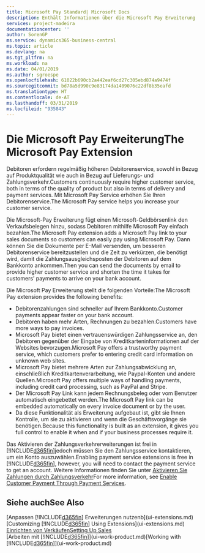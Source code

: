 ```yaml
---
title: Microsoft Pay Standard| Microsoft Docs
description: Enthält Informationen über die Microsoft Pay Erweiterung
services: project-madeira
documentationcenter: ''
author: SorenGP
ms.service: dynamics365-business-central
ms.topic: article
ms.devlang: na
ms.tgt_pltfrm: na
ms.workload: na
ms.date: 04/01/2019
ms.author: sgroespe
ms.openlocfilehash: 61022b690cb2a442eaf6cd27c305ebd874a9474f
ms.sourcegitcommit: bd78a5d990c9e83174da1409076c22df8b35eafd
ms.translationtype: HT
ms.contentlocale: de-AT
ms.lasthandoff: 03/31/2019
ms.locfileid: "935843"
---
```

# <a name="the-microsoft-pay-extension"></a><span data-ttu-id="85e5e-103">Die Microsoft Pay Erweiterung</span><span class="sxs-lookup"><span data-stu-id="85e5e-103">The Microsoft Pay Extension</span></span>
<span data-ttu-id="85e5e-104">Debitoren erfordern regelmäßig höheren Debitorenservice, sowohl in Bezug auf Produktqualität wie auch in Bezug auf Lieferungs- und Zahlungsverkehr.</span><span class="sxs-lookup"><span data-stu-id="85e5e-104">Customers continuously require higher customer service, both in terms of the quality of product but also in terms of delivery and payment services.</span></span> <span data-ttu-id="85e5e-105">Mit Microsoft Pay Service erhöhen Sie Ihren Debitorenservice.</span><span class="sxs-lookup"><span data-stu-id="85e5e-105">The Microsoft Pay service helps you increase your customer service.</span></span>

<span data-ttu-id="85e5e-106">Die Microsoft-Pay Erweiterung fügt einen Microsoft-Geldbörsenlink den Verkaufsbelegen hinzu, sodass Debitoren mithilfe Microsoft Pay einfach bezahlen.</span><span class="sxs-lookup"><span data-stu-id="85e5e-106">The Microsoft Pay extension adds a Microsoft Pay link to your sales documents so customers can easily pay using Microsoft Pay.</span></span> <span data-ttu-id="85e5e-107">Dann können Sie die Dokumente per E-Mail versenden, um besseren Debitorenservice bereitzustellen und die Zeit zu verkürzen, die benötigt wird, damit die Zahlungsausgleichsposten der Debitoren auf dem Bankkonto ankommen.</span><span class="sxs-lookup"><span data-stu-id="85e5e-107">Then you can send the documents by email to provide higher customer service and shorten the time it takes for customers’ payments to arrive on your bank account.</span></span>

<span data-ttu-id="85e5e-108">Die Microsoft Pay Erweiterung stellt die folgenden Vorteile:</span><span class="sxs-lookup"><span data-stu-id="85e5e-108">The Microsoft Pay extension provides the following benefits:</span></span>
- <span data-ttu-id="85e5e-109">Debitorenzahlungen sind schneller auf Ihrem Bankkonto.</span><span class="sxs-lookup"><span data-stu-id="85e5e-109">Customer payments appear faster on your bank account.</span></span>
- <span data-ttu-id="85e5e-110">Debitoren haben mehr Arten, Rechnungen zu bezahlen.</span><span class="sxs-lookup"><span data-stu-id="85e5e-110">Customers have more ways to pay invoices.</span></span>
- <span data-ttu-id="85e5e-111">Microsoft Pay bietet einen vertrauenswürdigen Zahlungsservice an, den Debitoren gegenüber der Eingabe von Kreditkarteninformationen auf der Websites bevorzugen.</span><span class="sxs-lookup"><span data-stu-id="85e5e-111">Microsoft Pay offers a trustworthy payment service, which customers prefer to entering credit card information on unknown web sites.</span></span>
- <span data-ttu-id="85e5e-112">Microsoft Pay bietet mehrere Arten zur Zahlungsabwicklung an, einschließlich Kreditkartenverarbeitung, wie Paypal-Konten und andere Quellen.</span><span class="sxs-lookup"><span data-stu-id="85e5e-112">Microsoft Pay offers multiple ways of handling payments, including credit card processing, such as PayPal and Stripe.</span></span>
- <span data-ttu-id="85e5e-113">Der Microsoft Pay Link kann jedem Rechnungsbeleg oder vom Benutzer automatisch eingebettet werden.</span><span class="sxs-lookup"><span data-stu-id="85e5e-113">The Microsoft Pay link can be embedded automatically on every invoice document or by the user.</span></span>
- <span data-ttu-id="85e5e-114">Da diese Funktionalität als Erweiterung aufgebaut ist, gibt sie Ihnen Kontrolle, um sie zu aktivieren und wenn die Geschäftsvorgänge sie benötigen.</span><span class="sxs-lookup"><span data-stu-id="85e5e-114">Because this functionality is built as an extension, it gives you full control to enable it when and if your business processes require it.</span></span>

<span data-ttu-id="85e5e-115">Das Aktivieren der Zahlungsverkehrerweiterungen ist frei in [!INCLUDE[d365fin](includes/d365fin_md.md)]jedoch müssen Sie den Zahlungsservice kontaktieren, um ein Konto auszuwählen.</span><span class="sxs-lookup"><span data-stu-id="85e5e-115">Enabling payment service extensions is free in [!INCLUDE[d365fin](includes/d365fin_md.md)], however, you will need to contact the payment service to get an account.</span></span> <span data-ttu-id="85e5e-116">Weitere Informationen finden Sie unter [Aktivieren Sie Zahlungen durch Zahlungsverkehr](sales-how-enable-payment-service-extensions.md)</span><span class="sxs-lookup"><span data-stu-id="85e5e-116">For more information, see [Enable Customer Payment Through Payment Services](sales-how-enable-payment-service-extensions.md).</span></span>

## <a name="see-also"></a><span data-ttu-id="85e5e-117">Siehe auch</span><span class="sxs-lookup"><span data-stu-id="85e5e-117">See Also</span></span>
<span data-ttu-id="85e5e-118">[Anpassen [!INCLUDE[d365fin](includes/d365fin_md.md)] Erweiterungen nutzenb](ui-extensions.md)</span><span class="sxs-lookup"><span data-stu-id="85e5e-118">[Customizing [!INCLUDE[d365fin](includes/d365fin_md.md)] Using Extensions](ui-extensions.md)</span></span>  
[<span data-ttu-id="85e5e-119">Einrichten von Verkäufen</span><span class="sxs-lookup"><span data-stu-id="85e5e-119">Setting Up Sales</span></span>](sales-setup-sales.md)  
<span data-ttu-id="85e5e-120">[Arbeiten mit [!INCLUDE[d365fin](includes/d365fin_md.md)]](ui-work-product.md)</span><span class="sxs-lookup"><span data-stu-id="85e5e-120">[Working with [!INCLUDE[d365fin](includes/d365fin_md.md)]](ui-work-product.md)</span></span>
